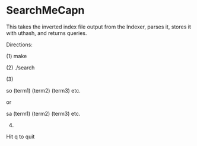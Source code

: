 SearchMeCapn
============
This takes the inverted index file output from the Indexer, parses it, stores it with uthash, and returns queries.

Directions:

(1)
make

(2)
./search <inverted index file>

(3)

so (term1) (term2) (term3) etc.

or

sa (term1) (term2) (term3) etc.

4)
Hit q to quit
